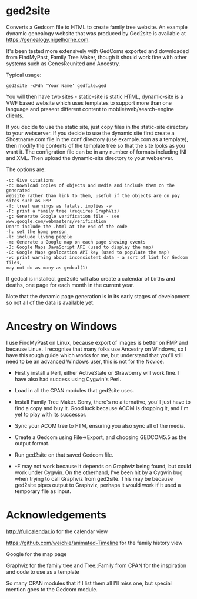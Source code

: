 ged2site
========

Converts a Gedcom file to HTML to create family tree website.
An example dynamic genealogy website that was produced by Ged2site is available
at https://genealogy.nigelhorne.com.

It's been tested more extensively with GedComs exported and downloaded from
FindMyPast, Family Tree Maker, though it should work fine with other systems
such as GenesReunited and Ancestry.

Typical usage:

    ged2site -cFdh 'Your Name' gedfile.ged

You will then have two sites - static-site is static HTML,
dynamic-site is a VWF based website which uses templates to support more than one
language and present different content to mobile/web/search-engine clients.

If you decide to use the static site, just copy files in the static-site directory to your webserver.
If you decide to use the dynamic site first create a $hostname.com file in the
conf directory (use example.com as a template),
then modify the contents of the template tree so that the site looks as you
want it.
The configration file can be in any number of formats including INI and XML.
Then upload the dynamic-site directory to your webserver.

The options are:

    -c: Give citations
    -d: Download copies of objects and media and include them on the generated
	website rather than link to them, useful if the objects are on pay
	sites such as FMP
    -f: treat warnings as fatals, implies -w
    -F: print a family tree (requires GraphViz)
    -g: Generate Google verification file - see www.google.com/webmasters/verification
	Don't include the .html at the end of the code
    -h: set the home person
    -l: include living people
    -m: Generate a Google map on each page showing events
    -J: Google Maps JavaScript API (used to display the map)
    -G: Google Maps geolocation API key (used to populate the map)
    -w: print warning about inconsistent data - a sort of lint for Gedcom files,
	may not do as many as gedcal(1)

If gedcal is installed, ged2site will also create a calendar of births and
deaths, one page for each month in the current year.

Note that the dynamic page generation is in its early stages of development so
not all of the data is available yet.

Ancestry on Windows
===================

I use FindMyPast on Linux, because export of images is better on FMP and
because Linux.  I recognise that many folks use Ancestry on Windows, so I
have this rough guide which works for me, but understand that you'll still
need to be an advanced Windows user, this is not for the Novice.

* Firstly install a Perl, either ActiveState or Strawberry will work fine. I
have also had success using Cygwin's Perl.

* Load in all the CPAN modules that ged2site uses.

* Install Family Tree Maker.  Sorry, there's no alternative, you'll just have
to find a copy and buy it.  Good luck because ACOM is dropping it, and I'm
yet to play with its successor.

* Sync your ACOM tree to FTM, ensuring you also sync all of the media.

* Create a Gedcom using File->Export, and choosing GEDCOM5.5 as the
output format.

* Run ged2site on that saved Gedcom file.

* -F may not work because it depends on Graphviz being found,
but could work under Cygwin. On the otherhand, I've been hit by a Cygwin bug
when trying to call Graphviz from ged2site.  This may be because ged2site
pipes output to Graphviz, perhaps it would work if it used a temporary file
as input.

Acknowledgements
================

http://fullcalendar.io for the calendar view

https://github.com/weichie/animated-Timeline for the family history view

Google for the map page

Graphviz for the family tree and Tree::Family from CPAN for the inspiration
	and code to use as a template

So many CPAN modules that if I list them all I'll miss one, but special mention
	goes to the Gedcom module.
